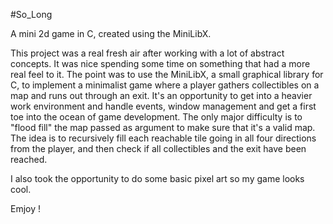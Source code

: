#So_Long

A mini 2d game in C, created using the MiniLibX.

This project was a real fresh air after working with a lot of abstract concepts. It was nice spending some time on something that had a more real feel to it. 
The point was to use the MiniLibX, a small graphical library for C, to implement a minimalist game where a player gathers collectibles on a map and runs out through an exit. 
It's an opportunity to get into a heavier work environment and handle events, window management and get a first toe into the ocean of game development.
The only major difficulty is to "flood fill" the map passed as argument to make sure that it's a valid map. The idea is to recursively fill each reachable tile going in all four directions from the player, and then check if all collectibles and the exit have been reached. 

I also took the opportunity to do some basic pixel art so my game looks cool.

Emjoy ! 
